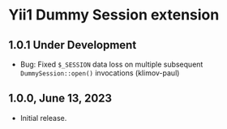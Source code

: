 Yii1 Dummy Session extension
============================

1.0.1 Under Development
-----------------------

- Bug: Fixed `$_SESSION` data loss on multiple subsequent `DummySession::open()` invocations (klimov-paul)


1.0.0, June 13, 2023
--------------------

- Initial release.
